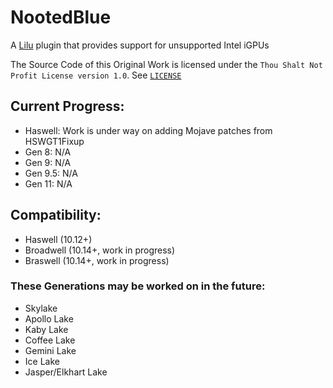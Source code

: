 # NootedBlue
A [Lilu](https://github.com/acidanthera/Lilu) plugin that provides support for unsupported Intel iGPUs

The Source Code of this Original Work is licensed under the `Thou Shalt Not Profit License version 1.0`. See [`LICENSE`](https://github.com/NootInc/NootedRed/blob/master/LICENSE)

## Current Progress:
- Haswell: Work is under way on adding Mojave patches from HSWGT1Fixup
- Gen 8: N/A
- Gen 9: N/A
- Gen 9.5: N/A
- Gen 11: N/A

## Compatibility:
- Haswell (10.12+)
- Broadwell (10.14+, work in progress)
- Braswell (10.14+, work in progress)
### These Generations may be worked on in the future:
- Skylake
- Apollo Lake
- Kaby Lake
- Coffee Lake
- Gemini Lake
- Ice Lake
- Jasper/Elkhart Lake
